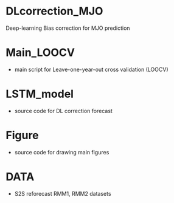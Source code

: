 # DLcorrection_MJO
Deep-learning Bias correction for MJO prediction

# Main_LOOCV
- main script for Leave-one-year-out cross validation (LOOCV)

# LSTM_model

- source code for DL correction forecast

# Figure

- source code for drawing main figures

# DATA

- S2S reforecast RMM1, RMM2 datasets
